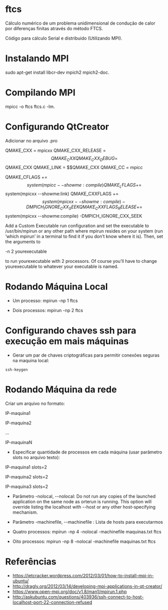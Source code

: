 ftcs
====

Cálculo numérico de um problema unidimensional de condução de calor por diferenças finitas através do método FTCS.

Código para cálculo Serial e distribuido (Utilizando MPI).

Instalando MPI
==========================

sudo apt-get install libcr-dev mpich2 mpich2-doc.

Compilando MPI
==========================

mpicc -o ftcs ftcs.c -lm.

Configurando QtCreator
==========================
Adicionar no arquivo .pro

QMAKE_CXX = mpicxx
QMAKE_CXX_RELEASE = $$QMAKE_CXX
QMAKE_CXX_DEBUG = $$QMAKE_CXX
QMAKE_LINK = $$QMAKE_CXX
QMAKE_CC = mpicc
 
QMAKE_CFLAGS += $$system(mpicc --showme:compile)
QMAKE_LFLAGS += $$system(mpicxx --showme:link)
QMAKE_CXXFLAGS += $$system(mpicxx --showme:compile) -DMPICH_IGNORE_CXX_SEEK
QMAKE_CXXFLAGS_RELEASE += $$system(mpicxx --showme:compile) -DMPICH_IGNORE_CXX_SEEK


Add a Custom Executable run configuration and set the executable to /usr/bin/mpirun or any other path where mpirun resides on your system (run ‘which mpirun’ in a terminal to find it if you don’t know where it is). Then, set the arguments to

-n 2 yourexecutable

to run yourexecutable with 2 processors. Of course you’ll have to change yourexecutable to whatever your executable is named.

Rodando Máquina Local
===========================

* Um processo:
mpirun -np 1 ftcs

* Dois processos:
mpirun -np 2 ftcs

Configurando chaves ssh para execução em mais máquinas
===========================
* Gerar um par de chaves criptográficas para permitir conexões seguras na maquina local:
```shell
ssh-keygen
```

Rodando Máquina da rede
===========================
Criar um arquivo no formato:

IP-maquina1

IP-maquina2

...

IP-maquinaN


* Especificar quantidade de processos em cada máquina (usar parâmetro slots no arquivo texto):

IP-maquina1 slots=2

IP-maquina2 slots=2

IP-maquina3 slots=2

* Parâmetro -nolocal, --nolocal: Do not run any copies of the launched application on the same node as orterun is running. This option will override listing the localhost with --host or any other host-specifying mechanism.
* Parâmetro -machinefile, --machinefile <machinefile>: Lista de hosts para executarmos

* Quatro processos:
mpirun -np 4 -nolocal -machinefile maquinas.txt ftcs

* Oito processos:
mpirun -np 8 -nolocal -machinefile maquinas.txt ftcs


Referências
===========================

* https://jetcracker.wordpress.com/2012/03/01/how-to-install-mpi-in-ubuntu/
* http://dragly.org/2012/03/14/developing-mpi-applications-in-qt-creator/ 
* https://www.open-mpi.org/doc/v1.8/man1/mpirun.1.php
* http://askubuntu.com/questions/403936/ssh-connect-to-host-localhost-port-22-connection-refused 